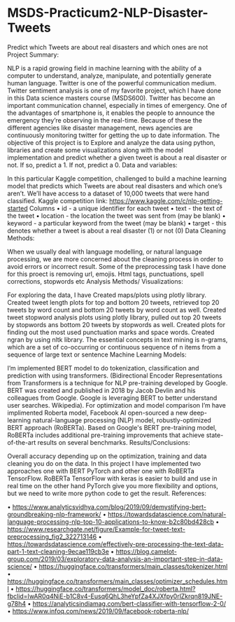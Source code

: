 # MSDS-Practicum2-NLP-Disaster-Tweets
Predict which Tweets are about real disasters and which ones are not
Project Summary:

NLP is a rapid growing field in machine learning with the ability of a computer to understand, analyze, manipulate, and potentially generate human language. Twitter is one of the powerful communication medium. Twitter sentiment analysis is one of my favorite project, which I have done in this Data science masters course (MSDS600). Twitter has become an important communication channel, especially in times of emergency. One of the advantages of smartphone is, it enables the people to announce the emergency they’re observing in the real-time. Because of these the different agencies like disaster management, news agencies are continuously monitoring twitter for getting the up to date information.
The objective of this project is to Explore and analyze the data using python, libraries and create some visualizations along with the model implementation and predict whether a given tweet is about a real disaster or not. If so, predict a 1. If not, predict a 0.
Data and variables:

In this particular Kaggle competition, challenged to build a machine learning model that predicts which Tweets are about real disasters and which one’s aren’t. We’ll have access to a dataset of 10,000 tweets that were hand classified.
Kaggle competition link: https://www.kaggle.com/c/nlp-getting-started 
Columns
•	id - a unique identifier for each tweet
•	text - the text of the tweet
•	location - the location the tweet was sent from (may be blank)
•	keyword - a particular keyword from the tweet (may be blank)
•	target - this denotes whether a tweet is about a real disaster (1) or not (0)
Data Cleaning Methods:

When we usually deal with language modelling, or natural language processing, we are more concerned about the cleaning process in order to avoid errors or incorrect result. Some of the preprocessing task I have done for this proect is removing url, emojis. Html tags, punctuations, spell corrections, stopwords etc
Analysis Methods/ Visualizations:

For exploring the data, I have Created maps/plots using plotly library. Created tweet length plots for top and bottom 20 tweets, retrieved top 20 tweets by word count and bottom 20 tweets by word count as well. Created tweet stopword analysis plots using plotly library,  pulled out top 20 tweets by stopwords ans bottom 20 tweets by stopwords as well. Created plots for finding out the most used punctuation marks and space words.
Created ngran by using nltk library. The essential concepts in text mining is n-grams, which are a set of co-occurring or continuous sequence of n items from a sequence of large text or sentence
Machine Learning Models:

I’m implemented BERT model to do tokenization, classification and prediction with using transformers. (Bidirectional Encoder Representations from Transformers is a technique for NLP pre-training developed by Google. BERT was created and published in 2018 by Jacob Devlin and his colleagues from Google. Google is leveraging BERT to better understand user searches. Wikipedia). For optimization and model comparison I’m have implimented Roberta model, Facebook AI open-sourced a new deep-learning natural-language processing (NLP) model, robustly-optimized BERT approach (RoBERTa). Based on Google's BERT pre-training model, RoBERTa includes additional pre-training improvements that achieve state-of-the-art results on several benchmarks.
Results/Conclusions:

Overall accuracy depending up on the optimization, training and data cleaning you do on the data. In this project I have implemented two approaches one with BERT PyTorch and other one with RoBERTa TensorFlow. RoBERTa TensorFlow with keras is easier to build and use in real time on the other hand PyTorch give you more flexibility and options, but we need to write more python code to get the result.
References:

•	https://www.analyticsvidhya.com/blog/2019/09/demystifying-bert-groundbreaking-nlp-framework/
•	https://towardsdatascience.com/natural-language-processing-nlp-top-10-applications-to-know-b2c80bd428cb
•	https://www.researchgate.net/figure/Example-for-tweet-text-preprocessing_fig2_322713146
•	https://towardsdatascience.com/effectively-pre-processing-the-text-data-part-1-text-cleaning-9ecae119cb3e
•	https://blog.camelot-group.com/2019/03/exploratory-data-analysis-an-important-step-in-data-science/
•	https://huggingface.co/transformers/main_classes/tokenizer.html
•	https://huggingface.co/transformers/main_classes/optimizer_schedules.html
•	https://huggingface.co/transformers/model_doc/roberta.html?fbclid=IwAR0q4NiE-b1C8v4-Eusq6QhL3heYpfZa4XJXfpy0rlZkrqn819JNE-g78h4
•	https://analyticsindiamag.com/bert-classifier-with-tensorflow-2-0/
•	https://www.infoq.com/news/2019/09/facebook-roberta-nlp/

